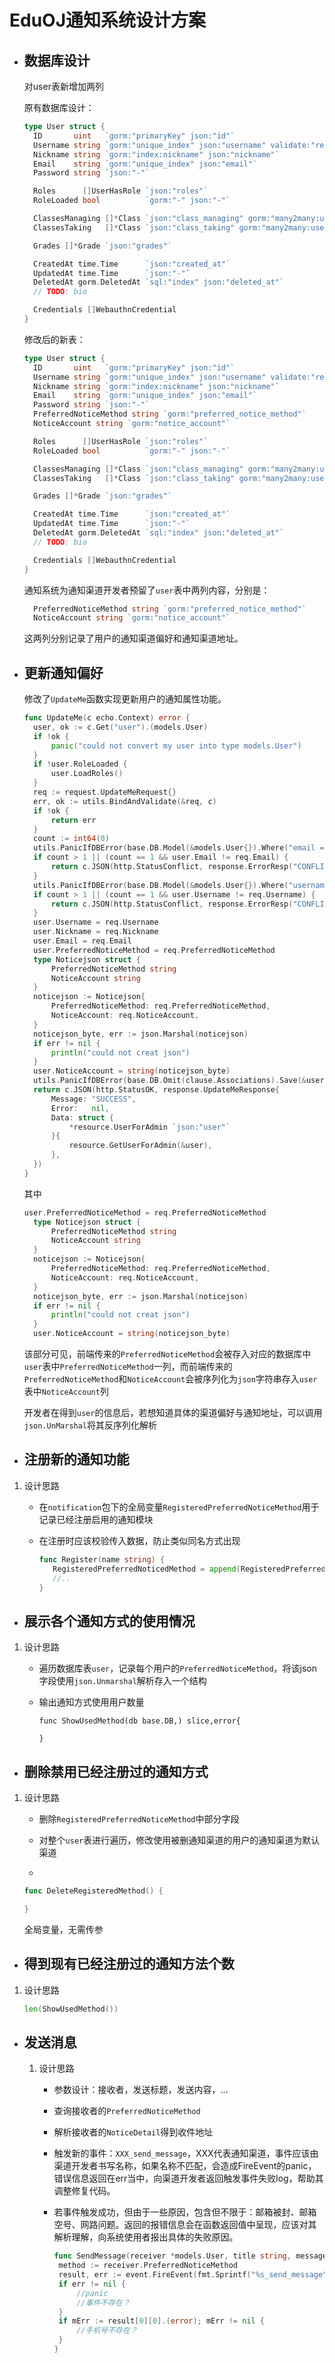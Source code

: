 # EduOJ通知系统设计方案

- ## 数据库设计

  对user表新增加两列

  原有数据库设计：

  ```go
  type User struct {
  	ID       uint   `gorm:"primaryKey" json:"id"`
  	Username string `gorm:"unique_index" json:"username" validate:"required,max=30,min=5,username"`
  	Nickname string `gorm:"index:nickname" json:"nickname"`
  	Email    string `gorm:"unique_index" json:"email"`
  	Password string `json:"-"`
  
  	Roles      []UserHasRole `json:"roles"`
  	RoleLoaded bool          `gorm:"-" json:"-"`
  
  	ClassesManaging []*Class `json:"class_managing" gorm:"many2many:user_manage_classes"`
  	ClassesTaking   []*Class `json:"class_taking" gorm:"many2many:user_in_classes"`
  
  	Grades []*Grade `json:"grades"`
  
  	CreatedAt time.Time      `json:"created_at"`
  	UpdatedAt time.Time      `json:"-"`
  	DeletedAt gorm.DeletedAt `sql:"index" json:"deleted_at"`
  	// TODO: bio
  
  	Credentials []WebauthnCredential
  }
  ```

  修改后的新表：

  ```go
  type User struct {
  	ID       uint   `gorm:"primaryKey" json:"id"`
  	Username string `gorm:"unique_index" json:"username" validate:"required,max=30,min=5,username"`
  	Nickname string `gorm:"index:nickname" json:"nickname"`
  	Email    string `gorm:"unique_index" json:"email"`
  	Password string `json:"-"`
  	PreferredNoticeMethod string `gorm:"preferred_notice_method"`
  	NoticeAccount string `gorm:"notice_account"`
  
  	Roles      []UserHasRole `json:"roles"`
  	RoleLoaded bool          `gorm:"-" json:"-"`
  
  	ClassesManaging []*Class `json:"class_managing" gorm:"many2many:user_manage_classes"`
  	ClassesTaking   []*Class `json:"class_taking" gorm:"many2many:user_in_classes"`
  
  	Grades []*Grade `json:"grades"`
  
  	CreatedAt time.Time      `json:"created_at"`
  	UpdatedAt time.Time      `json:"-"`
  	DeletedAt gorm.DeletedAt `sql:"index" json:"deleted_at"`
  	// TODO: bio
  
  	Credentials []WebauthnCredential
  }
  ```

  通知系统为通知渠道开发者预留了`user`表中两列内容，分别是：

  ```go
  	PreferredNoticeMethod string `gorm:"preferred_notice_method"`
  	NoticeAccount string `gorm:"notice_account"`
  ```

  这两列分别记录了用户的通知渠道偏好和通知渠道地址。

- ## 更新通知偏好

  修改了`UpdateMe`函数实现更新用户的通知属性功能。

  ```go
  func UpdateMe(c echo.Context) error {
  	user, ok := c.Get("user").(models.User)
  	if !ok {
  		panic("could not convert my user into type models.User")
  	}
  	if !user.RoleLoaded {
  		user.LoadRoles()
  	}
  	req := request.UpdateMeRequest{}
  	err, ok := utils.BindAndValidate(&req, c)
  	if !ok {
  		return err
  	}
  	count := int64(0)
  	utils.PanicIfDBError(base.DB.Model(&models.User{}).Where("email = ?", req.Email).Count(&count), "could not query user count")
  	if count > 1 || (count == 1 && user.Email != req.Email) {
  		return c.JSON(http.StatusConflict, response.ErrorResp("CONFLICT_EMAIL", nil))
  	}
  	utils.PanicIfDBError(base.DB.Model(&models.User{}).Where("username = ?", req.Username).Count(&count), "could not query user count")
  	if count > 1 || (count == 1 && user.Username != req.Username) {
  		return c.JSON(http.StatusConflict, response.ErrorResp("CONFLICT_USERNAME", nil))
  	}
  	user.Username = req.Username
  	user.Nickname = req.Nickname
  	user.Email = req.Email
  	user.PreferredNoticeMethod = req.PreferredNoticeMethod
  	type Noticejson struct {
  		PreferredNoticeMethod string
  		NoticeAccount string
  	}
  	noticejson := Noticejson{
  		PreferredNoticeMethod: req.PreferredNoticeMethod,
  		NoticeAccount: req.NoticeAccount,
  	}
  	noticejson_byte, err := json.Marshal(noticejson)
  	if err != nil {
  		println("could not creat json")
  	}
  	user.NoticeAccount = string(noticejson_byte)
  	utils.PanicIfDBError(base.DB.Omit(clause.Associations).Save(&user), "could not update user")
  	return c.JSON(http.StatusOK, response.UpdateMeResponse{
  		Message: "SUCCESS",
  		Error:   nil,
  		Data: struct {
  			*resource.UserForAdmin `json:"user"`
  		}{
  			resource.GetUserForAdmin(&user),
  		},
  	})
  }
  ```

  其中

  ```go
  user.PreferredNoticeMethod = req.PreferredNoticeMethod
  	type Noticejson struct {
  		PreferredNoticeMethod string
  		NoticeAccount string
  	}
  	noticejson := Noticejson{
  		PreferredNoticeMethod: req.PreferredNoticeMethod,
  		NoticeAccount: req.NoticeAccount,
  	}
  	noticejson_byte, err := json.Marshal(noticejson)
  	if err != nil {
  		println("could not creat json")
  	}
  	user.NoticeAccount = string(noticejson_byte)
  ```

  该部分可见，前端传来的`PreferredNoticeMethod`会被存入对应的数据库中`user`表中`PreferredNoticeMethod`一列，而前端传来的`PreferredNoticeMethod`和`NoticeAccount`会被序列化为`json`字符串存入`user`表中`NoticeAccount`列

  开发者在得到`user`的信息后，若想知道具体的渠道偏好与通知地址，可以调用`json.UnMarshal`将其反序列化解析

  

- ## 注册新的通知功能

1. 设计思路

   - 在`notification`包下的全局变量`RegisteredPreferredNoticeMethod`用于记录已经注册启用的通知模块

   - 在注册时应该校验传入数据，防止类似同名方式出现

     ```go
     func Register(name string) {
     	RegisteredPreferredNoticedMethod = append(RegisteredPreferredNoticedMethod, name)
     	//..
     }
     ```

- ## 展示各个通知方式的使用情况

1. 设计思路

   - 遍历数据库表`user`，记录每个用户的`PreferredNoticeMethod`，将该json字段使用`json.Unmarshal`解析存入一个结构

   - 输出通知方式使用用户数量

     ```
     func ShowUsedMethod(db base.DB,) slice,error{
     
     }
     ```

     

- ## 删除禁用已经注册过的通知方式

1. 设计思路

   - 删除`RegisteredPreferredNoticeMethod`中部分字段

   - 对整个`user`表进行遍历，修改使用被删通知渠道的用户的通知渠道为默认渠道

   - 

     ```go
     func DeleteRegisteredMethod() {
     
     }
     ```

     全局变量，无需传参

- ## 得到现有已经注册过的通知方法个数

1. 设计思路

   ```GO
   len(ShowUsedMethod())
   ```


- ## 发送消息

  1. 设计思路

     - 参数设计：接收者，发送标题，发送内容，...

     - 查询接收者的`PreferredNoticeMethod`

     - 解析接收者的`NoticeDetail`得到收件地址

     - 触发新的事件：`XXX_send_message`，XXX代表通知渠道，事件应该由渠道开发者书写名称，如果名称不匹配，会造成FireEvent的panic，错误信息返回在err当中，向渠道开发者返回触发事件失败log，帮助其调整修复代码。

     - 若事件触发成功，但由于一些原因，包含但不限于：邮箱被封、邮箱空号、网路问题。返回的报错信息会在函数返回值中呈现，应该对其解析理解，向系统使用者报出具体的失败原因。

       ```go
       func SendMessage(receiver *models.User, title string, message string) {
       	method := receiver.PreferredNoticeMethod
       	result, err := event.FireEvent(fmt.Sprintf("%s_send_message", method), receiver, title, message)
       	if err != nil {
       		//panic
       		//事件不存在？
       	}
       	if mErr := result[0][0].(error); mErr != nil {
       		//手机号不存在？
       	}
       }
       ```

       


